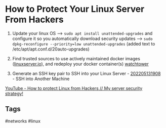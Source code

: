 # How to Protect Your Linux Server From Hackers

1. Update your linux OS --> `sudo apt install unattended-upgrades` and configure it so you automatically download security updates --> `sudo dpkg-reconfigure --priority=low unattended-upgrades` (added text to /etc/apt/apt.conf.d/20auto-upgrades)

2. Find trusted sources to use actively maintained docker images ([linuxserver.io](linuxserver.io)), and redeploy your docker container(s) [watchtower](https://github.com/containrrr/watchtower)

3. Generate an SSH key pair to SSH into your Linux Server - [202205131908](../202205131908) - SSH into Another Machine  




[YouTube - How to protect Linux from Hackers // My server security strategy!](https://www.youtube.com/watch?v=Bx_HkLVBz9M)

## Tags
#networks #linux
